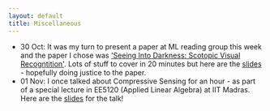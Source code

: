 ```yaml
---
layout: default
title: Miscellaneous
---
```

* 30 Oct: It was my turn to present a paper at ML reading group this week and the paper I chose  was ['Seeing Into Darkness: Scotopic Visual Recogntition'](http://openaccess.thecvf.com/content_cvpr_2017/papers/Chen_Seeing_Into_Darkness_CVPR_2017_paper.pdf). Lots of stuff to cover in 20 minutes but here are the [slides](/SeeingIntoDarkness_MLReadingGroup.pdf) - hopefully doing justice to the paper.
* 01 Nov: I once talked about Compressive Sensing for an hour - as part of a special lecture in EE5120 (Applied Linear Algebra) at IIT Madras. Here are the [slides](/blog/2018-11-1-CS-tutorial) for the talk!